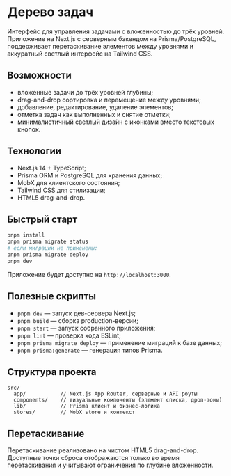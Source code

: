# Дерево задач

Интерфейс для управления задачами с вложенностью до трёх уровней. Приложение на Next.js с серверным бэкендом на Prisma/PostgreSQL, поддерживает перетаскивание элементов между уровнями и аккуратный светлый интерфейс на Tailwind CSS.

## Возможности
- вложенные задачи до трёх уровней глубины;
- drag-and-drop сортировка и перемещение между уровнями;
- добавление, редактирование, удаление элементов;
- отметка задач как выполненных и снятие отметки;
- минималистичный светлый дизайн с иконками вместо текстовых кнопок.

## Технологии
- Next.js 14 + TypeScript;
- Prisma ORM и PostgreSQL для хранения данных;
- MobX для клиентского состояния;
- Tailwind CSS для стилизации;
- HTML5 drag-and-drop.

## Быстрый старт
```bash
pnpm install
pnpm prisma migrate status
# если миграции не применены:
pnpm prisma migrate deploy
pnpm dev
```

Приложение будет доступно на `http://localhost:3000`.

## Полезные скрипты
- `pnpm dev` — запуск дев-сервера Next.js;
- `pnpm build` — сборка production-версии;
- `pnpm start` — запуск собранного приложения;
- `pnpm lint` — проверка кода ESLint;
- `pnpm prisma migrate deploy` — применение миграций к базе данных;
- `pnpm prisma:generate` — генерация типов Prisma.

## Структура проекта
```
src/
  app/           // Next.js App Router, серверные и API роуты
  components/    // визуальные компоненты (элемент списка, дроп-зоны)
  lib/           // Prisma клиент и бизнес-логика
  stores/        // MobX store и контекст
```

## Перетаскивание
Перетаскивание реализовано на чистом HTML5 drag-and-drop. Доступные точки сброса отображаются только во время перетаскивания и учитывают ограничения по глубине вложенности.
